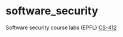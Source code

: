 # software_security
Software security course labs (EPFL) [CS-412](https://edu.epfl.ch/coursebook/en/software-security-CS-412)
